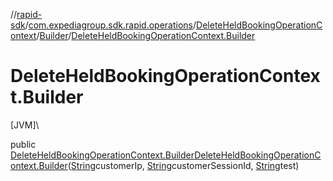 //[rapid-sdk](../../../../index.md)/[com.expediagroup.sdk.rapid.operations](../../index.md)/[DeleteHeldBookingOperationContext](../index.md)/[Builder](index.md)/[DeleteHeldBookingOperationContext.Builder](-delete-held-booking-operation-context.-builder.md)

# DeleteHeldBookingOperationContext.Builder

[JVM]\

public [DeleteHeldBookingOperationContext.Builder](index.md)[DeleteHeldBookingOperationContext.Builder](-delete-held-booking-operation-context.-builder.md)([String](https://docs.oracle.com/javase/8/docs/api/java/lang/String.html)customerIp, [String](https://docs.oracle.com/javase/8/docs/api/java/lang/String.html)customerSessionId, [String](https://docs.oracle.com/javase/8/docs/api/java/lang/String.html)test)
